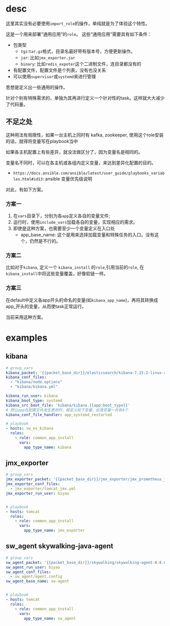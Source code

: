 # desc

这里其实没有必要使用`import_role`的操作，单纯就是为了体验这个特性。

这是一个用来部署“通用应用”的`role`。
这些“通用应用”需要具有如下条件：
* 包类型
    * `tgz`:`tar.gz`格式，目录名最好带有版本号，方便更新操作。
    * `jar`: 比如`jmx_exporter.jar`
    * `binary`: 比如`redis_expoter`这个二进制文件，连目录都没有的
* 有配置文件，配置文件是个列表，没有也没关系
* 可以使用`supervisor`或`systemd`来进行管理


思想是定义出一些通用的操作。

针对个别有特殊需求的，单独为其再进行定义一个针对性的task。这样就大大减少了代码量。

## 不足之处
这种用法有局限性，如果一台主机上同时有 kafka, zookeeper, 使用这个role安装的话，就得将变量写在playbook当中

如果各主机配置上有些差异，就没法做区分了，因为变量名是相同的。

变量名不同时，可以在各主机或各组内定义变量，来达到差异化配置的目的。

* `https://docs.ansible.com/ansible/latest/user_guide/playbooks_variables.html#id13`: ansible 变量优先级说明

对此，有如下方案。

### 方案一
1. 在`vars`目录下，分别为各`app`定义各自的变量文件;
2. 运行时，使用`include_vars`加载各自的变量，实现相应的需求。
3. 即使是这种方案，也需要至少一个变量定义在入口处
    * app_base_name: 这个是用来选择加载变量和特殊任务的入口。没有这个，仍然是不行的。

### 方案二
 
比如对于`kibana`, 定义一个 `kibana_install` 的`role`,引用当前的`role`, 在`kibana_install`中将这些变量覆盖，好像软链一样。

### 方案三

在default中定义各app开头的命名的变量(如`kibana_app_name`)，再将其转换成app_开头的变量，从而使task正常运行。

当前采用这种方案。

# examples

## kibana

```yaml
# group_vars
kibana_packet: '{{packet_base_dir}}/elasticsearch/kibana-7.15.2-linux-x86_64.tar.gz'
kibana_conf_files:
  - "kibana/node.options"
  - "kibana/kibana.yml"

kibana_run_user: kibana
kibana_boot_type: systemd
kibana_src_boot_file: 'kibana/kibana.{{app_boot_type}}'
# 想让app在配置文件发生更改时，就定义如下变量，此类变量一共有4个
kibana_conf_file_handler: app_systemd_restarted

# playbook
- hosts: sw_es_kibana
  roles:
    - role: common_app_install
      vars:
        app_type_name: kibana 
```
## jmx_exporter
```yaml
# group_vars
jmx_exporter_packet: '{{packet_base_dir}}/jmx_exporter/jmx_prometheus_javaagent-0.16.1.jar'
jmx_exporter_conf_files:
  - jmx_exporter/tomcat_jmx.yml
jmx_exporter_run_user: biyao


# playbook
- hosts: tomcat
  roles:
    - role: common_app_install
      vars:
        app_type_name: jmx_exporter
```

## sw_agent skywalking-java-agent

```yaml
# group_vars
sw_agent_packet: '{{packet_base_dir}}/skywalking/skywalking-agent-8.8.0.tgz'
sw_agent_run_user: biyao
sw_agent_conf_files:
  - sw_agent/agent.config
sw_agent_base_name: sw-agent


# playbook
- hosts: tomcat
  roles:
    - role: common_app_install
      vars:
        app_type_name: sw_agent
```
